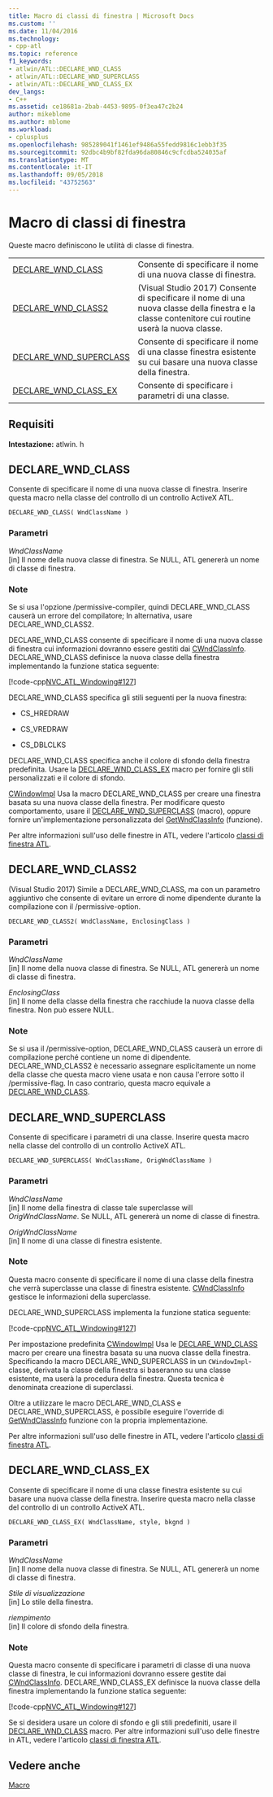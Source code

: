 ```yaml
---
title: Macro di classi di finestra | Microsoft Docs
ms.custom: ''
ms.date: 11/04/2016
ms.technology:
- cpp-atl
ms.topic: reference
f1_keywords:
- atlwin/ATL::DECLARE_WND_CLASS
- atlwin/ATL::DECLARE_WND_SUPERCLASS
- atlwin/ATL::DECLARE_WND_CLASS_EX
dev_langs:
- C++
ms.assetid: ce18681a-2bab-4453-9895-0f3ea47c2b24
author: mikeblome
ms.author: mblome
ms.workload:
- cplusplus
ms.openlocfilehash: 985289041f1461ef9486a55fedd9816c1ebb3f35
ms.sourcegitcommit: 92dbc4b9bf82fda96da80846c9cfcdba524035af
ms.translationtype: MT
ms.contentlocale: it-IT
ms.lasthandoff: 09/05/2018
ms.locfileid: "43752563"
---
```

# <a name="window-class-macros"></a>Macro di classi di finestra

Queste macro definiscono le utilità di classe di finestra.

|||
|-|-|
|[DECLARE_WND_CLASS](#declare_wnd_class)|Consente di specificare il nome di una nuova classe di finestra.| 
|[DECLARE_WND_CLASS2](#declare_wnd_class2)|(Visual Studio 2017) Consente di specificare il nome di una nuova classe della finestra e la classe contenitore cui routine userà la nuova classe.| 
|[DECLARE_WND_SUPERCLASS](#declare_wnd_superclass)|Consente di specificare il nome di una classe finestra esistente su cui basare una nuova classe della finestra.|
|[DECLARE_WND_CLASS_EX](#declare_wnd_class_ex)|Consente di specificare i parametri di una classe.|  

## <a name="requirements"></a>Requisiti

**Intestazione:** atlwin. h

##  <a name="declare_wnd_class"></a>  DECLARE_WND_CLASS

Consente di specificare il nome di una nuova classe di finestra. Inserire questa macro nella classe del controllo di un controllo ActiveX ATL.

```
DECLARE_WND_CLASS( WndClassName )
```

### <a name="parameters"></a>Parametri

*WndClassName*  
[in] Il nome della nuova classe di finestra. Se NULL, ATL genererà un nome di classe di finestra.

### <a name="remarks"></a>Note

Se si usa l'opzione /permissive-compiler, quindi DECLARE_WND_CLASS causerà un errore del compilatore; In alternativa, usare DECLARE_WND_CLASS2.

DECLARE_WND_CLASS consente di specificare il nome di una nuova classe di finestra cui informazioni dovranno essere gestiti dai [CWndClassInfo](cwndclassinfo-class.md). DECLARE_WND_CLASS definisce la nuova classe della finestra implementando la funzione statica seguente:

[!code-cpp[NVC_ATL_Windowing#127](../../atl/codesnippet/cpp/window-class-macros_1.cpp)]

DECLARE_WND_CLASS specifica gli stili seguenti per la nuova finestra:

- CS_HREDRAW

- CS_VREDRAW

- CS_DBLCLKS

DECLARE_WND_CLASS specifica anche il colore di sfondo della finestra predefinita. Usare la [DECLARE_WND_CLASS_EX](#declare_wnd_class_ex) macro per fornire gli stili personalizzati e il colore di sfondo.

[CWindowImpl](cwindowimpl-class.md) Usa la macro DECLARE_WND_CLASS per creare una finestra basata su una nuova classe della finestra. Per modificare questo comportamento, usare il [DECLARE_WND_SUPERCLASS](#declare_wnd_superclass) (macro), oppure fornire un'implementazione personalizzata del [GetWndClassInfo](cwindowimpl-class.md#getwndclassinfo) (funzione).  

Per altre informazioni sull'uso delle finestre in ATL, vedere l'articolo [classi di finestra ATL](../../atl/atl-window-classes.md).  

##  <a name="declare_wnd_class2"></a>  DECLARE_WND_CLASS2

(Visual Studio 2017) Simile a DECLARE_WND_CLASS, ma con un parametro aggiuntivo che consente di evitare un errore di nome dipendente durante la compilazione con il /permissive-option.

```
DECLARE_WND_CLASS2( WndClassName, EnclosingClass )
```

### <a name="parameters"></a>Parametri

*WndClassName*  
[in] Il nome della nuova classe di finestra. Se NULL, ATL genererà un nome di classe di finestra. 

*EnclosingClass*  
[in] Il nome della classe della finestra che racchiude la nuova classe della finestra. Non può essere NULL.

### <a name="remarks"></a>Note

Se si usa il /permissive-option, DECLARE_WND_CLASS causerà un errore di compilazione perché contiene un nome di dipendente. DECLARE_WND_CLASS2 è necessario assegnare esplicitamente un nome della classe che questa macro viene usata e non causa l'errore sotto il /permissive-flag.
In caso contrario, questa macro equivale a [DECLARE_WND_CLASS](#declare_wnd_class).

##  <a name="declare_wnd_superclass"></a>  DECLARE_WND_SUPERCLASS

Consente di specificare i parametri di una classe. Inserire questa macro nella classe del controllo di un controllo ActiveX ATL.

```
DECLARE_WND_SUPERCLASS( WndClassName, OrigWndClassName )
```

### <a name="parameters"></a>Parametri

*WndClassName*  
[in] Il nome della finestra di classe tale superclasse will *OrigWndClassName*. Se NULL, ATL genererà un nome di classe di finestra.

*OrigWndClassName*  
[in] Il nome di una classe di finestra esistente.

### <a name="remarks"></a>Note

Questa macro consente di specificare il nome di una classe della finestra che verrà superclasse una classe di finestra esistente. [CWndClassInfo](cwndclassinfo-class.md) gestisce le informazioni della superclasse.

DECLARE_WND_SUPERCLASS implementa la funzione statica seguente:

[!code-cpp[NVC_ATL_Windowing#127](../../atl/codesnippet/cpp/window-class-macros_1.cpp)]

Per impostazione predefinita [CWindowImpl](cwindowimpl-class.md) Usa le [DECLARE_WND_CLASS](#declare_wnd_class) macro per creare una finestra basata su una nuova classe della finestra. Specificando la macro DECLARE_WND_SUPERCLASS in un `CWindowImpl`-classe, derivata la classe della finestra si baseranno su una classe esistente, ma userà la procedura della finestra. Questa tecnica è denominata creazione di superclassi.

Oltre a utilizzare le macro DECLARE_WND_CLASS e DECLARE_WND_SUPERCLASS, è possibile eseguire l'override di [GetWndClassInfo](cwindowimpl-class.md#getwndclassinfo) funzione con la propria implementazione.  

Per altre informazioni sull'uso delle finestre in ATL, vedere l'articolo [classi di finestra ATL](../../atl/atl-window-classes.md).

##  <a name="declare_wnd_class_ex"></a>  DECLARE_WND_CLASS_EX

Consente di specificare il nome di una classe finestra esistente su cui basare una nuova classe della finestra. Inserire questa macro nella classe del controllo di un controllo ActiveX ATL.

```
DECLARE_WND_CLASS_EX( WndClassName, style, bkgnd )
```

### <a name="parameters"></a>Parametri

*WndClassName*  
[in] Il nome della nuova classe di finestra. Se NULL, ATL genererà un nome di classe di finestra.

*Stile di visualizzazione*  
[in] Lo stile della finestra.

*riempimento*  
[in] Il colore di sfondo della finestra.

### <a name="remarks"></a>Note

Questa macro consente di specificare i parametri di classe di una nuova classe di finestra, le cui informazioni dovranno essere gestite dai [CWndClassInfo](cwndclassinfo-class.md). DECLARE_WND_CLASS_EX definisce la nuova classe della finestra implementando la funzione statica seguente:

[!code-cpp[NVC_ATL_Windowing#127](../../atl/codesnippet/cpp/window-class-macros_1.cpp)]

Se si desidera usare un colore di sfondo e gli stili predefiniti, usare il [DECLARE_WND_CLASS](#declare_wnd_class) macro. Per altre informazioni sull'uso delle finestre in ATL, vedere l'articolo [classi di finestra ATL](../../atl/atl-window-classes.md).

## <a name="see-also"></a>Vedere anche

[Macro](atl-macros.md)

